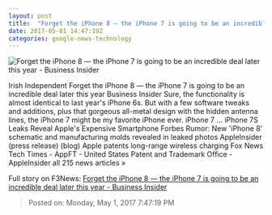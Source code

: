 ```yaml
---
layout: post
title:  "Forget the iPhone 8 — the iPhone 7 is going to be an incredible deal later this year - Business Insider"
date: 2017-05-01 14:47:19Z
categories: google-news-technology
---
```


![Forget the iPhone 8 — the iPhone 7 is going to be an incredible deal later this year - Business Insider](http://static6.businessinsider.com/image/590745e17dea720c3d8b5117-1190-625/forget-the-iphone-8--the-iphone-7-is-going-to-be-an-incredible-deal-later-this-year.jpg)

Irish Independent Forget the iPhone 8 — the iPhone 7 is going to be an incredible deal later this year Business Insider Sure, the functionality is almost identical to last year's iPhone 6s. But with a few software tweaks and additions, plus that gorgeous all-metal design with the hidden antenna lines, the iPhone 7 might be my favorite iPhone ever. iPhone 7 ... iPhone 7S Leaks Reveal Apple's Expensive Smartphone Forbes Rumor: New 'iPhone 8' schematic and manufacturing molds revealed in leaked photos AppleInsider (press release) (blog) Apple patents long-range wireless charging Fox News Tech Times - AppFT - United States Patent and Trademark Office - AppleInsider all 215 news articles »


Full story on F3News: [Forget the iPhone 8 — the iPhone 7 is going to be an incredible deal later this year - Business Insider](http://www.f3nws.com/n/CQeujG)

> Posted on: Monday, May 1, 2017 7:47:19 PM
